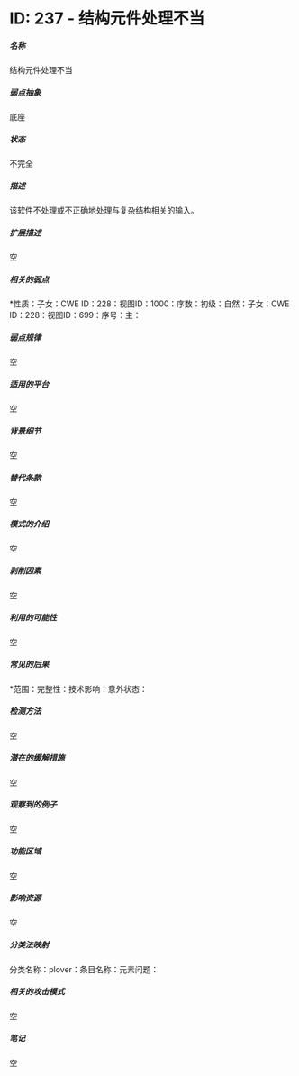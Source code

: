 # ID: 237 - 结构元件处理不当
<h5>名称</h5>结构元件处理不当
<h5>弱点抽象</h5>底座
<h5>状态</h5>不完全
<h5>描述</h5>该软件不处理或不正确地处理与复杂结构相关的输入。
<h5>扩展描述</h5>空
<h5>相关的弱点</h5>*性质：子女：CWE ID：228：视图ID：1000：序数：初级：自然：子女：CWE ID：228：视图ID：699：序号：主：
<h5>弱点规律</h5>空
<h5>适用的平台</h5>空
<h5>背景细节</h5>空
<h5>替代条款</h5>空
<h5>模式的介绍</h5>空
<h5>剥削因素</h5>空
<h5>利用的可能性</h5>空
<h5>常见的后果</h5>*范围：完整性：技术影响：意外状态：
<h5>检测方法</h5>空
<h5>潜在的缓解措施</h5>空
<h5>观察到的例子</h5>空
<h5>功能区域</h5>空
<h5>影响资源</h5>空
<h5>分类法映射</h5>分类名称：plover：条目名称：元素问题：
<h5>相关的攻击模式</h5>空
<h5>笔记</h5>空

